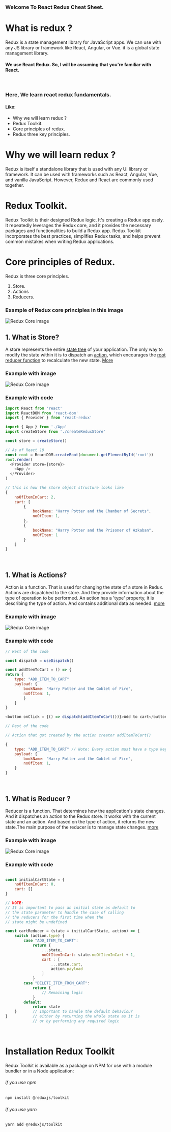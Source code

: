 ### Welcome To React Redux Cheat Sheet.

# What is redux ?
Redux is a state management library for JavaScript apps. We can use with any JS library or framework like React, Angular, or Vue. it is a global state management library.

#### We use React Redux. So, I will be assuming that you're familiar with React.
<br/>



### Here, We learn react redux fundamentals. 
#### Like:
* Why we will learn redux ?
* Redux Toolkit.
* Core principles of redux.
* Redux three key principles.


# Why we will learn redux ?
Redux is itself a standalone library that is used with any UI library or framework. It can be used with frameworks such as React, Angular, Vue, and vanilla JavaScript. However, Redux and React are commonly used together. 

# Redux Toolkit.
Redux Toolkit is their designed Redux logic. It's creating a Redux app esely. It repeatedly leverages the Redux core, and it provides the necessary packages and functionalities to build a Redux app. Redux Toolkit incorporates the best practices, simplifies Redux tasks, and helps prevent common mistakes when writing Redux applications.

# Core principles of Redux.
Redux is three core principles. 
1) Store. 
2) Actions 
3) Reducers.

### Example of Redux core principles in this image
![Redux Core image](./images/redux_core.png)

## 1. What is Store?
A store represents the entire [state tree](https://redux.js.org/understanding/thinking-in-redux/glossary#store) of your application. The only way to modify the state within it is to dispatch an [action](https://redux.js.org/understanding/thinking-in-redux/glossary#action), which encourages the [root reducer function](https://redux.js.org/understanding/thinking-in-redux/glossary#reducer) to recalculate the new state. [More](https://redux.js.org/api/store)

### Example with image
![Redux Core image](./images/Store.png)

### Example with code
```javascript
import React from 'react'
import ReactDOM from 'react-dom'
import { Provider } from 'react-redux'

import { App } from './App'
import createStore from './createReduxStore'

const store = createStore()

// As of React 18
const root = ReactDOM.createRoot(document.getElementById('root'))
root.render(
  <Provider store={store}>
    <App />
  </Provider>
)
```

```javascript
// this is how the store object structure looks like
{
    noOfItemInCart: 2,
    cart: [
        {
            bookName: "Harry Potter and the Chamber of Secrets",
            noOfItem: 1,
        },
        {
            bookName: "Harry Potter and the Prisoner of Azkaban",
            noOfItem: 1
        }
    ]
}


```
<br/>

## 1. What is Actions?
Action is a function. That is used for changing the state of a store in Redux. Actions are dispatched to the store. And they provide information about the type of operation to be performed. An action has a 'type' property, it is describing the type of action. And contains additional data as needed. [more](https://redux.js.org/understanding/thinking-in-redux/glossary#action)

### Example with image
![Redux Core image](./images/Actions.png)

### Example with code
```javascript
// Rest of the code

const dispatch = useDispatch()

const addItemToCart = () => {
return {
    type: "ADD_ITEM_TO_CART"
    payload: {
        bookName: "Harry Potter and the Goblet of Fire",
        noOfItem: 1,
        }
    }
}

<button onClick = {() => dispatch(addItemToCart())}>Add to cart</button>

// Rest of the code

```

``` javascript
// Action that got created by the action creator addItemToCart()

{
    type: "ADD_ITEM_TO_CART" // Note: Every action must have a type key
    payload: {
        bookName: "Harry Potter and the Goblet of Fire",
        noOfItem: 1,
    }
}

```

<br/>

## 1. What is Reducer ?
Reducer is a function. That determines how the application's state changes. And it dispatches an action to the Redux store. 
It works with the current state and an action. And based on the type of action, it returns the new state.The main purpose of the reducer is to manage state changes. [more](https://redux.js.org/understanding/thinking-in-redux/glossary#reducer)

### Example with image
![Redux Core image](./images/Reducers.png)

### Example with code
```javascript

const initialCartState = {    
    noOfItemInCart: 0,          
    cart: []                              
}

// NOTE: 
// It is important to pass an initial state as default to 
// the state parameter to handle the case of calling 
// the reducers for the first time when the 
// state might be undefined

const cartReducer = (state = initialCartState, action) => {
    switch (action.type) {
        case "ADD_ITEM_TO_CART": 
            return {
                ...state,
                noOfItemInCart: state.noOfItemInCart + 1,
                cart : [
                    ...state.cart,
                    action.payload
                ]
            }
        case "DELETE_ITEM_FROM_CART":
            return {
                // Remaining logic
            }
        default: 
            return state  
    }       // Important to handle the default behaviour
}           // either by returning the whole state as it is 
            // or by performing any required logic


```

<br/>

# Installation Redux Toolkit

Redux Toolkit is available as a package on NPM for use with a module bundler or in a Node application:

###### if you use npm 
``` javascript
npm install @reduxjs/toolkit
```

###### if you use yarn
```
yarn add @reduxjs/toolkit
```